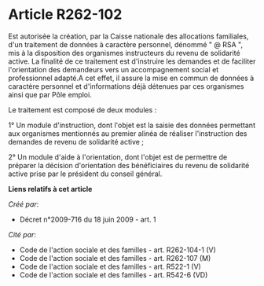 # Article R262-102

Est autorisée la création, par la Caisse nationale des allocations familiales, d'un traitement de données à caractère
personnel, dénommé " @ RSA ", mis à la disposition des organismes instructeurs du revenu de solidarité active. La finalité de
ce traitement est d'instruire les demandes et de faciliter l'orientation des demandeurs vers un accompagnement social et
professionnel adapté.A cet effet, il assure la mise en commun de données à caractère personnel et d'informations déjà
détenues par ces organismes ainsi que par Pôle emploi. 

Le traitement est composé de deux modules : 

1° Un module d'instruction, dont l'objet est la saisie des données permettant aux organismes mentionnés au premier alinéa de
réaliser l'instruction des demandes de revenu de solidarité active ; 

2° Un module d'aide à l'orientation, dont l'objet est de permettre de préparer la décision d'orientation des bénéficiaires du
revenu de solidarité active prise par le président du conseil général.

**Liens relatifs à cet article**

_Créé par_:

  - Décret n°2009-716 du 18 juin 2009 - art. 1

_Cité par_:

  - Code de l'action sociale et des familles - art. R262-104-1 (V)
  - Code de l'action sociale et des familles - art. R262-107 (M)
  - Code de l'action sociale et des familles - art. R522-1 (V)
  - Code de l'action sociale et des familles - art. R542-6 (VD)
